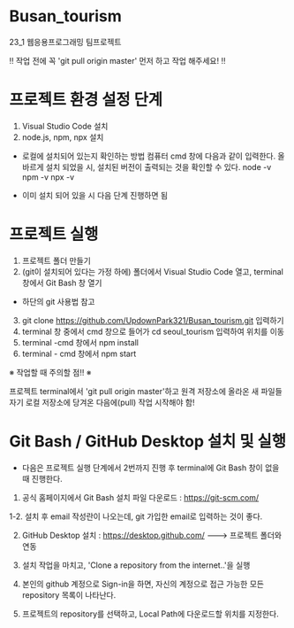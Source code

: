 # Busan_tourism

23_1 웹응용프로그래밍 팀프로젝트

‼ 작업 전에 꼭 'git pull origin master' 먼저 하고 작업 해주세요! ‼

# 프로젝트 환경 설정 단계

1. Visual Studio Code 설치
2. node.js, npm, npx 설치

- 로컬에 설치되어 있는지 확인하는 방법
  컴퓨터 cmd 창에 다음과 같이 입력한다.
  올바르게 설치 되었을 시, 설치된 버전이 출력되는 것을 확인할 수 있다.
  node -v
  npm -v
  npx -v

- 이미 설치 되어 있을 시 다음 단계 진행하면 됨

# 프로젝트 실행

1. 프로젝트 폴더 만들기
2. (git이 설치되어 있다는 가정 하에) 폴더에서 Visual Studio Code 열고, terminal 창에서 Git Bash 창 열기

- 하단의 git 사용법 참고

3. git clone https://github.com/UpdownPark321/Busan_tourism.git 입력하기
4. terminal 창 중에서 cmd 창으로 들어가 cd seoul_tourism 입력하여 위치를 이동
5. terminal -cmd 창에서 npm install
6. terminal - cmd 창에서 npm start

※ 작업할 때 주의할 점!! ※

프로젝트 terminal에서 'git pull origin master'하고 원격 저장소에 올라온 새 파일들 자기 로컬 저장소에 당겨온 다음에(pull) 작업 시작해야 함!

# Git Bash / GitHub Desktop 설치 및 실행

- 다음은 프로젝트 실행 단계에서 2번까지 진행 후 terminal에 Git Bash 창이 없을 때 진행한다.

1. 공식 홈페이지에서 Git Bash 설치 파일 다운로드
   : https://git-scm.com/

1-2. 설치 후 email 작성란이 나오는데, git 가입한 email로 입력하는 것이 좋다.

2. GitHub Desktop 설치
   : https://desktop.github.com/
   ---> 프로젝트 폴더와 연동

3. 설치 작업을 마치고, 'Clone a repository from the internet..'을 실행

4. 본인의 github 계정으로 Sign-in을 하면, 자신의 계정으로 접근 가능한 모든 repository 목록이 나타난다.

5. 프로젝트의 repository를 선택하고, Local Path에 다운로드할 위치를 지정한다.
